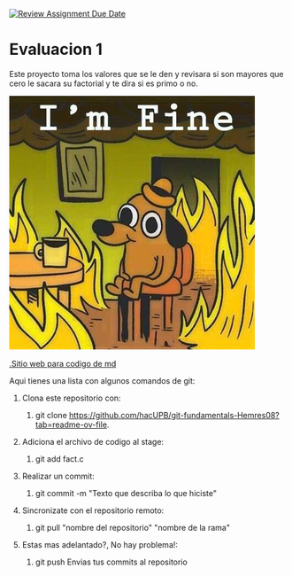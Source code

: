 [![Review Assignment Due Date](https://classroom.github.com/assets/deadline-readme-button-24ddc0f5d75046c5622901739e7c5dd533143b0c8e959d652212380cedb1ea36.svg)](https://classroom.github.com/a/L-l2uhAO)
 
# Evaluacion 1

Este proyecto toma los valores que se le den y revisara si son mayores que cero le sacara su factorial y te dira si es primo o no. 

![Logo de Markdown](Imagenes/Imfine.jpg)

[.Sitio web para codigo de md](https://markdown.es/sintaxis-markdown/)


Aqui tienes una lista con algunos comandos de git: 

1. Clona este repositorio con: 
   1. git clone https://github.com/hacUPB/git-fundamentals-Hemres08?tab=readme-ov-file.
   
2. Adiciona el archivo de codigo al stage:
   1. git add fact.c 
   
3. Realizar un commit:
   1. git commit -m "Texto que describa lo que hiciste"

4. Sincronizate con el repositorio remoto:
   1. git pull "nombre del repositorio" "nombre de la rama"
   
5. Estas mas adelantado?, No hay problema!: 
   1. git push Envias tus commits al repositorio 


   







